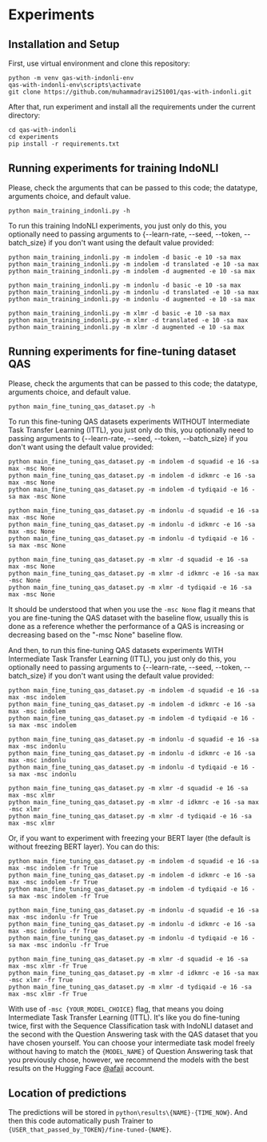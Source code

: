 # Experiments

## Installation and Setup

First, use virtual environment and clone this repository:
```
python -m venv qas-with-indonli-env
qas-with-indonli-env\scripts\activate
git clone https://github.com/muhammadravi251001/qas-with-indonli.git
```

After that, run experiment and install all the requirements under the current directory:
```
cd qas-with-indonli
cd experiments
pip install -r requirements.txt
```

## Running experiments for training IndoNLI

Please, check the arguments that can be passed to this code; the datatype, arguments choice, and default value.
```
python main_training_indonli.py -h
```

To run this training IndoNLI experiments, you just only do this, you optionally need to passing arguments to {--learn-rate, --seed, --token, --batch_size} if you don't want using the default value provided:
```
python main_training_indonli.py -m indolem -d basic -e 10 -sa max
python main_training_indonli.py -m indolem -d translated -e 10 -sa max
python main_training_indonli.py -m indolem -d augmented -e 10 -sa max

python main_training_indonli.py -m indonlu -d basic -e 10 -sa max
python main_training_indonli.py -m indonlu -d translated -e 10 -sa max
python main_training_indonli.py -m indonlu -d augmented -e 10 -sa max

python main_training_indonli.py -m xlmr -d basic -e 10 -sa max
python main_training_indonli.py -m xlmr -d translated -e 10 -sa max
python main_training_indonli.py -m xlmr -d augmented -e 10 -sa max
```

## Running experiments for fine-tuning dataset QAS

Please, check the arguments that can be passed to this code; the datatype, arguments choice, and default value.
```
python main_fine_tuning_qas_dataset.py -h
```

To run this fine-tuning QAS datasets experiments WITHOUT Intermediate Task Transfer Learning (ITTL), you just only do this, you optionally need to passing arguments to {--learn-rate, --seed, --token, --batch_size} if you don't want using the default value provided:
```
python main_fine_tuning_qas_dataset.py -m indolem -d squadid -e 16 -sa max -msc None
python main_fine_tuning_qas_dataset.py -m indolem -d idkmrc -e 16 -sa max -msc None
python main_fine_tuning_qas_dataset.py -m indolem -d tydiqaid -e 16 -sa max -msc None

python main_fine_tuning_qas_dataset.py -m indonlu -d squadid -e 16 -sa max -msc None
python main_fine_tuning_qas_dataset.py -m indonlu -d idkmrc -e 16 -sa max -msc None
python main_fine_tuning_qas_dataset.py -m indonlu -d tydiqaid -e 16 -sa max -msc None

python main_fine_tuning_qas_dataset.py -m xlmr -d squadid -e 16 -sa max -msc None
python main_fine_tuning_qas_dataset.py -m xlmr -d idkmrc -e 16 -sa max -msc None
python main_fine_tuning_qas_dataset.py -m xlmr -d tydiqaid -e 16 -sa max -msc None
```

It should be understood that when you use the `-msc None` flag it means that you are fine-tuning the QAS dataset with the baseline flow, usually this is done as a reference whether the performance of a QAS is increasing or decreasing based on the "-msc None" baseline flow.

And then, to run this fine-tuning QAS datasets experiments WITH Intermediate Task Transfer Learning (ITTL), you just only do this, you optionally need to passing arguments to {--learn-rate, --seed, --token, --batch_size} if you don't want using the default value provided:
```
python main_fine_tuning_qas_dataset.py -m indolem -d squadid -e 16 -sa max -msc indolem
python main_fine_tuning_qas_dataset.py -m indolem -d idkmrc -e 16 -sa max -msc indolem
python main_fine_tuning_qas_dataset.py -m indolem -d tydiqaid -e 16 -sa max -msc indolem

python main_fine_tuning_qas_dataset.py -m indonlu -d squadid -e 16 -sa max -msc indonlu
python main_fine_tuning_qas_dataset.py -m indonlu -d idkmrc -e 16 -sa max -msc indonlu
python main_fine_tuning_qas_dataset.py -m indonlu -d tydiqaid -e 16 -sa max -msc indonlu

python main_fine_tuning_qas_dataset.py -m xlmr -d squadid -e 16 -sa max -msc xlmr
python main_fine_tuning_qas_dataset.py -m xlmr -d idkmrc -e 16 -sa max -msc xlmr
python main_fine_tuning_qas_dataset.py -m xlmr -d tydiqaid -e 16 -sa max -msc xlmr
```

Or, if you want to experiment with freezing your BERT layer (the default is without freezing BERT layer). You can do this:
```
python main_fine_tuning_qas_dataset.py -m indolem -d squadid -e 16 -sa max -msc indolem -fr True
python main_fine_tuning_qas_dataset.py -m indolem -d idkmrc -e 16 -sa max -msc indolem -fr True
python main_fine_tuning_qas_dataset.py -m indolem -d tydiqaid -e 16 -sa max -msc indolem -fr True

python main_fine_tuning_qas_dataset.py -m indonlu -d squadid -e 16 -sa max -msc indonlu -fr True
python main_fine_tuning_qas_dataset.py -m indonlu -d idkmrc -e 16 -sa max -msc indonlu -fr True
python main_fine_tuning_qas_dataset.py -m indonlu -d tydiqaid -e 16 -sa max -msc indonlu -fr True

python main_fine_tuning_qas_dataset.py -m xlmr -d squadid -e 16 -sa max -msc xlmr -fr True
python main_fine_tuning_qas_dataset.py -m xlmr -d idkmrc -e 16 -sa max -msc xlmr -fr True
python main_fine_tuning_qas_dataset.py -m xlmr -d tydiqaid -e 16 -sa max -msc xlmr -fr True
```

With use of `-msc {YOUR_MODEL_CHOICE}` flag, that means you doing Intermediate Task Transfer Learning (ITTL). It's like you do fine-tuning twice, first with the Sequence Classification task with IndoNLI dataset and the second with the Question Answering task with the QAS dataset that you have chosen yourself. You can choose your intermediate task model freely without having to match the `{MODEL_NAME}` of Question Answering task that you previously chose, however, we recommend the models with the best results on the Hugging Face [@afaji](https://huggingface.co/afaji) account.

## Location of predictions

The predictions will be stored in `python\results\{NAME}-{TIME_NOW}`. And then this code automatically push Trainer to `{USER_that_passed_by_TOKEN}/fine-tuned-{NAME}`.
